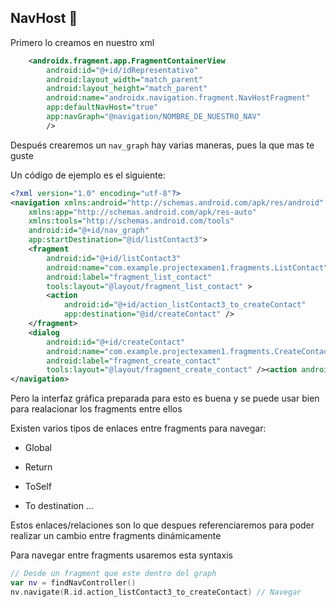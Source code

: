 
## NavHost 📌

Primero lo creamos en nuestro xml

```xml
    <androidx.fragment.app.FragmentContainerView
        android:id="@+id/idRepresentativo"
        android:layout_width="match_parent"
        android:layout_height="match_parent"
        android:name="androidx.navigation.fragment.NavHostFragment"
        app:defaultNavHost="true"
        app:navGraph="@navigation/NOMBRE_DE_NUESTRO_NAV" 
        />
```

Después crearemos un `nav_graph` hay varias maneras, pues la que mas te guste

Un código de ejemplo es el siguiente:

```xml
<?xml version="1.0" encoding="utf-8"?>
<navigation xmlns:android="http://schemas.android.com/apk/res/android"
    xmlns:app="http://schemas.android.com/apk/res-auto"
    xmlns:tools="http://schemas.android.com/tools"
    android:id="@+id/nav_graph"
    app:startDestination="@id/listContact3">
    <fragment
        android:id="@+id/listContact3"
        android:name="com.example.projectexamen1.fragments.ListContact"
        android:label="fragment_list_contact"
        tools:layout="@layout/fragment_list_contact" >
        <action
            android:id="@+id/action_listContact3_to_createContact"
            app:destination="@id/createContact" />
    </fragment>
    <dialog
        android:id="@+id/createContact"
        android:name="com.example.projectexamen1.fragments.CreateContactDialog"
        android:label="fragment_create_contact"
        tools:layout="@layout/fragment_create_contact" /><action android:id="@+id/action_global_listContact3" app:destination="@id/listContact3"/>
</navigation>
```

Pero la interfaz gráfica preparada para esto es buena y se puede usar bien para realacionar los fragments entre ellos

Existen varios tipos de enlaces entre fragments para navegar:

- Global

- Return

- ToSelf

- To destination ...

Estos enlaces/relaciones son lo que despues referenciaremos para poder realizar un cambio entre fragments dinámicamente

Para navegar entre fragments usaremos esta syntaxis

```kotlin
// Desde un fragment que este dentro del graph
var nv = findNavController()
nv.navigate(R.id.action_listContact3_to_createContact) // Navegar
```